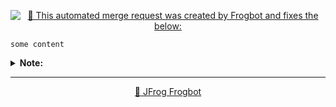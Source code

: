 

[comment]: <> (FrogbotReviewComment)
<div align='center'>

[![🚨 This automated merge request was created by Frogbot and fixes the below:](https://raw.githubusercontent.com/jfrog/frogbot/master/resources/v2/vulnerabilitiesFixBannerMR.png)](https://docs.jfrog-applications.jfrog.io/jfrog-applications/frogbot)

</div>


```
some content
```
<details>
<summary> <b>Note:</b> </summary>


---
<div align='center'>

**Frogbot** also supports **Contextual Analysis, Secret Detection, IaC and SAST Vulnerabilities Scanning**. This features are included as part of the [JFrog Advanced Security](https://jfrog.com/advanced-security) package, which isn't enabled on your system.

</div>


</details>


---
<div align='center'>

[🐸 JFrog Frogbot](https://docs.jfrog-applications.jfrog.io/jfrog-applications/frogbot)

</div>
